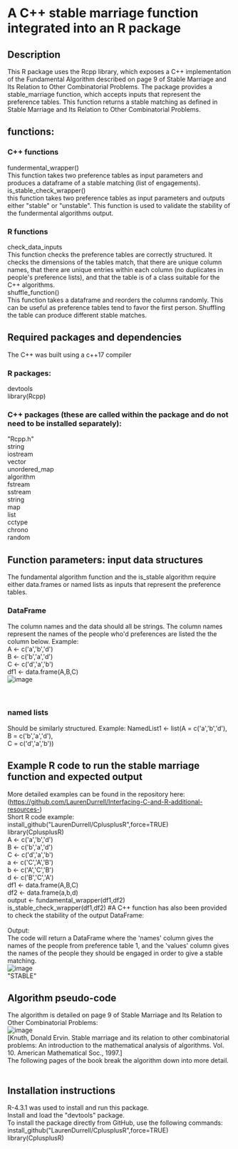 # A C++ stable marriage function integrated into an R package 
## Description 
This R package uses the Rcpp library, which exposes a C++ implementation of the Fundamental Algorithm described on page 9 of Stable Marriage and Its Relation to Other Combinatorial Problems. 
The package provides a stable_marriage function, which accepts inputs that represent the preference tables. This function returns a stable matching as defined in Stable Marriage and Its Relation to Other Combinatorial Problems.
<br><be>
## functions:
### C++ functions
fundermental_wrapper()<br> 
This function takes two preference tables as input parameters and produces a dataframe of a stable matching (list of engagements).<br> 
is_stable_check_wrapper()<br>
this function takes two preference tables as input parameters and outputs either "stable" or "unstable". This function is used to validate the stability of the fundermental algorithms output. 
### R functions
check_data_inputs <br> 
This function checks the preference tables are correctly structured. It checks the dimensions of the tables match, that there are unique column names, that there are unique entries within each column (no duplicates in people's preference lists), and that the table is of a class suitable for the C++ algorithms. <br> 
shuffle_function() <br> 
This function takes a dataframe and reorders the columns randomly. This can be useful as preference tables tend to favor the first person. Shuffling the table can produce different stable matches. 
## Required packages and dependencies 
The C++ was built using a c++17 compiler 
### R packages: 
devtools<br>
library(Rcpp)
### C++ packages (these are called within the package and do not need to be installed separately):
"Rcpp.h"<br>
string<br>
iostream<br>
vector<br>
unordered_map<br>
algorithm<br>
fstream<br>
sstream<br>
string<br>
map<br>
list<br>
cctype<br>
chrono<br>
random
## Function parameters: input data structures 
The fundamental algorithm function and the is_stable algorithm require either data.frames or named lists as inputs that represent the preference tables. 
### DataFrame
The column names and the data should all be strings. 
The column names represent the names of the people who'd preferences are listed the the column below. Example:<br>
A <- c('a','b','d')<br>
B <- c('b','a','d')<br>
C <- c('d','a','b')<br>
df1 <- data.frame(A,B,C)<br>
![image](https://github.com/LaurenDurrell/CplusplusR/assets/158074633/4c019a00-627c-4fa5-9f13-af3a629d9323)<br>
<br><br>
### named lists
Should be similarly structured. Example: 
NamedList1 <- list(A = c('a','b','d'),<br>
                   B = c('b','a','d'),<br>
                   C = c('d','a','b'))<br>
## Example R code to run the stable marriage function and expected output 
More detailed examples can be found in the repository here: (https://github.com/LaurenDurrell/Interfacing-C-and-R-additional-resources-) <br>
Short R code example: <br>
install_github("LaurenDurrell/CplusplusR",force=TRUE)<br>
library(CplusplusR)<br>
A <- c('a','b','d')<br>
B <- c('b','a','d')<br>
C <- c('d','a','b')<br>
a <- c('C','A','B')<br>
b <- c('A','C','B')<br>
d <- c('B','C','A')<br>
df1 <- data.frame(A,B,C)<br>
df2 <- data.frame(a,b,d)<br>
output <- fundamental_wrapper(df1,df2)<br>
is_stable_check_wrapper(df1,df2) #A C++ function has also been provided to check the stability of the output DataFrame:<br>
<br>
Output: <br>
The code will return a DataFrame where the 'names' column gives the names of the people from preference table 1, and the 'values' column gives the names of the people they should be engaged in order to give a stable matching. <br>
![image](https://github.com/LaurenDurrell/CplusplusR/assets/158074633/75846d4d-74c0-4e71-9358-082156d30855)<br>
"STABLE"
## Algorithm pseudo-code 
The algorithm is detailed on page 9 of Stable Marriage and Its Relation to Other Combinatorial Problems: <br>
![image](https://github.com/LaurenDurrell/CplusplusR/assets/158074633/a3dd52a6-4952-4cf0-accc-eea3853db185)<br>
[Knuth, Donald Ervin. Stable marriage and its relation to other combinatorial problems: An introduction to the mathematical analysis of algorithms. Vol. 10. American Mathematical Soc., 1997.]<br>
The following pages of the book break the algorithm down into more detail. 
<br><br>
## Installation instructions 
R-4.3.1 was used to install and run this package. <br>
Install and load the "devtools" package. <br> 
To install the package directly from GitHub, use the following commands: <br> 
install_github("LaurenDurrell/CplusplusR",force=TRUE)<br>
library(CplusplusR)<br> 

